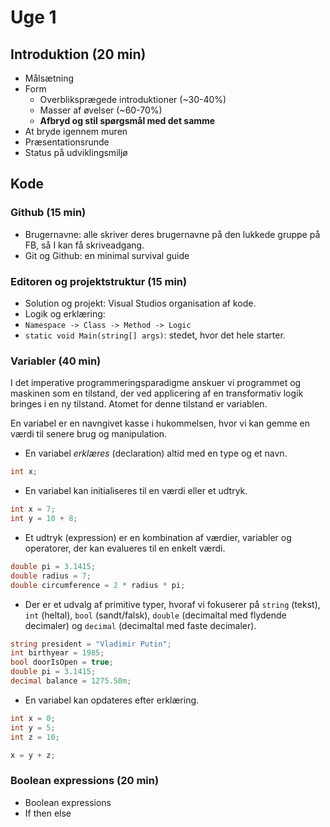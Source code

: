 # Uge 1

## Introduktion (20 min)

- Målsætning
- Form
  - Overbliksprægede introduktioner (~30-40%)
  - Masser af øvelser (~60-70%)
  - **Afbryd og stil spørgsmål med det samme**
- At bryde igennem muren
- Præsentationsrunde
- Status på udviklingsmiljø

## Kode

### Github (15 min)

- Brugernavne: alle skriver deres brugernavne på den lukkede gruppe på FB, så I kan få skriveadgang.
- Git og Github: en minimal survival guide

### Editoren og projektstruktur (15 min)

- Solution og projekt: Visual Studios organisation af kode.
- Logik og erklæring: 
- `Namespace -> Class -> Method -> Logic`
- `static void Main(string[] args)`: stedet, hvor det hele starter.

### Variabler (40 min)

I det imperative programmeringsparadigme anskuer vi programmet og maskinen som en tilstand, der ved applicering af en transformativ logik bringes i en ny tilstand. Atomet for denne tilstand er variablen.

En variabel er en navngivet kasse i hukommelsen, hvor vi kan gemme en værdi til senere brug og manipulation.

- En variabel _erklæres_ (declaration) altid med en type og et navn.
```csharp
int x;
```

- En variabel kan initialiseres til en værdi eller et udtryk.
```csharp
int x = 7;
int y = 10 + 8;
```

- Et udtryk (expression) er en kombination af værdier, variabler og operatorer, der kan evalueres til en enkelt værdi.
```csharp
double pi = 3.1415;
double radius = 7;
double circumference = 2 * radius * pi;
```

- Der er et udvalg af primitive typer, hvoraf vi fokuserer på `string` (tekst), `int` (heltal), `bool` (sandt/falsk), `double` (decimaltal med flydende decimaler) og `decimal` (decimaltal med faste decimaler).
```csharp
string president = "Vladimir Putin";
int birthyear = 1985;
bool doorIsOpen = true;
double pi = 3.1415;
decimal balance = 1275.50m;
```

- En variabel kan opdateres efter erklæring.
```csharp
int x = 0;
int y = 5;
int z = 10;

x = y + z;
```

### Boolean expressions (20 min)

- Boolean expressions
- If then else